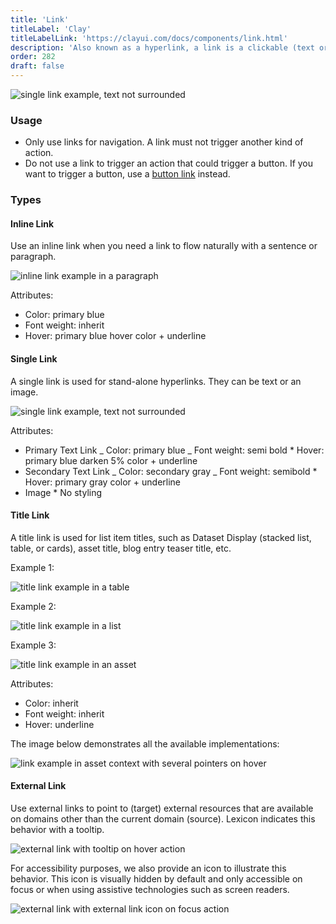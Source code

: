 ```yaml
---
title: 'Link'
titleLabel: 'Clay'
titleLabelLink: 'https://clayui.com/docs/components/link.html'
description: 'Also known as a hyperlink, a link is a clickable (text or image) element used for navigation purposes.'
order: 282
draft: false
---
```


![single link example, text not surrounded](/images/lexicon/LinkSingle.jpg)

### Usage

-   Only use links for navigation. A link must not trigger another kind of action.
-   Do not use a link to trigger an action that could trigger a button. If you want to trigger a button, use a [button link](../buttons) instead.

### Types

#### Inline Link

Use an inline link when you need a link to flow naturally with a sentence or paragraph.

![inline link example in a paragraph](/images/lexicon/LinkInline.jpg)

Attributes:

-   Color: primary blue
-   Font weight: inherit
-   Hover: primary blue hover color + underline

#### Single Link

A single link is used for stand-alone hyperlinks. They can be text or an image.

![single link example, text not surrounded](/images/lexicon/LinkSingle.jpg)

Attributes:

-   Primary Text Link
    _ Color: primary blue
    _ Font weight: semi bold \* Hover: primary blue darken 5% color + underline
-   Secondary Text Link
    _ Color: secondary gray
    _ Font weight: semibold \* Hover: primary gray color + underline
-   Image \* No styling

#### Title Link

A title link is used for list item titles, such as Dataset Display (stacked list, table, or cards), asset title, blog entry teaser title, etc.

Example 1:

![title link example in a table](/images/lexicon/LinkTitleTable.jpg)

Example 2:

![title link example in a list](/images/lexicon/LinkTitleList.jpg)

Example 3:

![title link example in an asset](/images/lexicon/LinkTitleAsset.jpg)

Attributes:

-   Color: inherit
-   Font weight: inherit
-   Hover: underline

The image below demonstrates all the available implementations:

![link example in asset context with several pointers on hover](/images/lexicon/LinkExampleInContext.jpg)

#### External Link

Use external links to point to (target) external resources that are available on domains other than the current domain (source). Lexicon indicates this behavior with a tooltip.

![external link with tooltip on hover action](/images/lexicon/LinkExternalTooltip.jpg)

For accessibility purposes, we also provide an icon to illustrate this behavior. This icon is visually hidden by default and only accessible on focus or when using assistive technologies such as screen readers.

![external link with external link icon on focus action](/images/lexicon/LinkExternalFocus.jpg)
